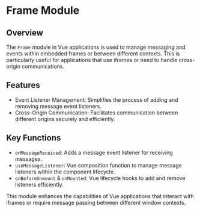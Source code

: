 
# Frame Module

## Overview
The `Frame` module in Vue applications is used to manage messaging and events within embedded frames or between different contexts. This is particularly useful for applications that use iframes or need to handle cross-origin communications.

## Features
- Event Listener Management: Simplifies the process of adding and removing message event listeners.
- Cross-Origin Communication: Facilitates communication between different origins securely and efficiently.

## Key Functions
- `onMessageReceived`: Adds a message event listener for receiving messages.
- `useMessageListener`: Vue composition function to manage message listeners within the component lifecycle.
- `onBeforeUnmount` & `onMounted`: Vue lifecycle hooks to add and remove listeners efficiently.

This module enhances the capabilities of Vue applications that interact with iframes or require message passing between different window contexts.
